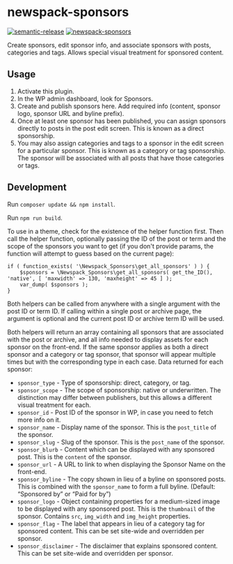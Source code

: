 # newspack-sponsors

[![semantic-release](https://img.shields.io/badge/%20%20%F0%9F%93%A6%F0%9F%9A%80-semantic--release-e10079.svg)](https://github.com/semantic-release/semantic-release) [![newspack-sponsors](https://circleci.com/gh/Automattic/newspack-sponsors/tree/trunk.svg?style=shield)](https://circleci.com/gh/Automattic/newspack-sponsors)

Create sponsors, edit sponsor info, and associate sponsors with posts, categories and tags. Allows special visual treatment for sponsored content.

## Usage

1. Activate this plugin.
2. In the WP admin dashboard, look for Sponsors.
3. Create and publish sponsors here. Add required info (content, sponsor logo, sponsor URL and byline prefix).
4. Once at least one sponsor has been published, you can assign sponsors directly to posts in the post edit screen. This is known as a direct sponsorship.
5. You may also assign categories and tags to a sponsor in the edit screen for a particular sponsor. This is known as a category or tag sponsorship. The sponsor will be associated with all posts that have those categories or tags.

## Development

Run `composer update && npm install`.

Run `npm run build`.

To use in a theme, check for the existence of the helper function first. Then call the helper function, optionally passing the ID of the post or term and the scope of the sponsors you want to get (if you don't provide params, the function will attempt to guess based on the current page):

```
if ( function_exists( '\Newspack_Sponsors\get_all_sponsors' ) ) {
	$sponsors = \Newspack_Sponsors\get_all_sponsors( get_the_ID(), 'native', [ 'maxwidth' => 130, 'maxheight' => 45 ] );
	var_dump( $sponsors );
}
```

Both helpers can be called from anywhere with a single argument with the post ID or term ID. If calling within a single post or archive page, the argument is optional and the current post ID or archive term ID will be used.

Both helpers will return an array containing all sponsors that are associated with the post or archive, and all info needed to display assets for each sponsor on the front-end. If the same sponsor applies as both a direct sponsor and a category or tag sponsor, that sponsor will appear multiple times but with the corresponding type in each case. Data returned for each sponsor:

- `sponsor_type` - Type of sponsorship: direct, category, or tag.
- `sponsor_scope` - The scope of sponsorship: native or underwritten. The distinction may differ between publishers, but this allows a different visual treatment for each.
- `sponsor_id` - Post ID of the sponsor in WP, in case you need to fetch more info on it.
- `sponsor_name` - Display name of the sponsor. This is the `post_title` of the sponsor.
- `sponsor_slug` - Slug of the sponsor. This is the `post_name` of the sponsor.
- `sponsor_blurb` - Content which can be displayed with any sponsored post. This is the `content` of the sponsor.
- `sponsor_url` - A URL to link to when displaying the Sponsor Name on the front-end.
- `sponsor_byline` - The copy shown in lieu of a byline on sponsored posts. This is combined with the `sponsor_name` to form a full byline. (Default: “Sponsored by” or “Paid for by”)
- `sponsor_logo` - Object containing properties for a medium-sized image to be displayed with any sponsored post. This is the `thumbnail` of the sponsor. Contains `src`, `img_width` and `img_height` properties.
- `sponsor_flag` - The label that appears in lieu of a category tag for sponsored content. This can be set site-wide and overridden per sponsor.
- `sponsor_disclaimer` - The disclaimer that explains sponsored content. This can be set site-wide and overridden per sponsor.
